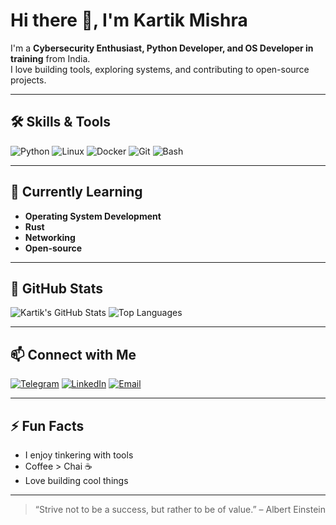 # Hi there 👋, I'm Kartik Mishra

I'm a **Cybersecurity Enthusiast, Python Developer, and OS Developer in training** from India.  
I love building tools, exploring systems, and contributing to open-source projects.  

---

## 🛠️ Skills & Tools
![Python](https://img.shields.io/badge/Python-3776AB?style=for-the-badge&logo=python&logoColor=white)
![Linux](https://img.shields.io/badge/Linux-FCC624?style=for-the-badge&logo=linux&logoColor=black)
![Docker](https://img.shields.io/badge/Docker-2496ED?style=for-the-badge&logo=docker&logoColor=white)
![Git](https://img.shields.io/badge/Git-F05032?style=for-the-badge&logo=git&logoColor=white)
![Bash](https://img.shields.io/badge/Bash-4EAA25?style=for-the-badge&logo=gnu-bash&logoColor=white)

---

## 🌱 Currently Learning
- **Operating System Development**  
- **Rust**  
- **Networking**  
- **Open-source**  

---

## 🚀 GitHub Stats
![Kartik's GitHub Stats](https://github-readme-stats.vercel.app/api?username=kartikmishra210&show_icons=true&theme=radical)
![Top Languages](https://github-readme-stats.vercel.app/api/top-langs/?username=kartikmishra210&layout=compact&theme=radical)

---

## 📫 Connect with Me
[![Telegram](https://img.shields.io/badge/Telegram-26A5E4?style=for-the-badge&logo=telegram&logoColor=white)](https://t.me/kartikmishra210)
[![LinkedIn](https://img.shields.io/badge/LinkedIn-0077B5?style=for-the-badge&logo=linkedin&logoColor=white)](https://linkedin.com/in/kartikmishra210)
[![Email](https://img.shields.io/badge/Email-D14836?style=for-the-badge&logo=gmail&logoColor=white)](mailto:kartikmishra210@proton.me)

---

## ⚡ Fun Facts
- I enjoy tinkering with tools
- Coffee > Chai ☕  
- Love building cool things  

---

> “Strive not to be a success, but rather to be of value.” – Albert Einstein


<!--
**kartikmishra210/kartikmishra210** is a ✨ _special_ ✨ repository because its `README.md` (this file) appears on your GitHub profile.

Here are some ideas to get you started:

- 🔭 I’m currently working on ...
- 🌱 I’m currently learning ...
- 👯 I’m looking to collaborate on ...
- 🤔 I’m looking for help with ...
- 💬 Ask me about ...
- 📫 How to reach me: ...
- 😄 Pronouns: ...
- ⚡ Fun fact: ...
-->
